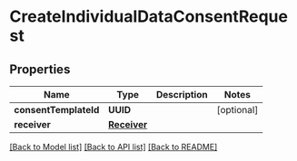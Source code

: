# CreateIndividualDataConsentRequest

## Properties
Name | Type | Description | Notes
------------ | ------------- | ------------- | -------------
**consentTemplateId** | **UUID** |  | [optional] 
**receiver** | [**Receiver**](Receiver.md) |  | 

[[Back to Model list]](../README.md#documentation-for-models) [[Back to API list]](../README.md#documentation-for-api-endpoints) [[Back to README]](../README.md)


